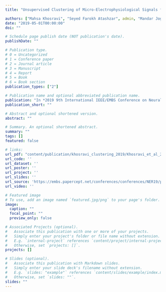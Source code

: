 ```yaml
---
title: "Unsupervised Clustering of Micro-Electrophysiological Signals for localization of Subthalamic Nucleus during DBS Surgery"

authors: ["Mahsa Khosravi", "Seyed Farokh Atashzar", admin, "Mandar Jog", "Rajni Patel"]
date: "2019-05-01T00:00:00"
doi: ""

# Schedule page publish date (NOT publication's date).
publishDate: ""

# Publication type.
# 0 = Uncategorized
# 1 = Conference paper
# 2 = Journal article
# 3 = Manuscript
# 4 = Report
# 5 = Book
# 6 = Book section
publication_types: ["2"]

# Publication name and optional abbreviated publication name.
publication: "In *2019 9th International IEEE/EMBS Conference on Neural Engineering*"
publication_short: ""

# Abstract and optional shortened version.
abstract: ""

# Summary. An optional shortened abstract.
summary: ""
tags: []
featured: false

# links:
url_pdf: "content/publication/khosravi_clustering_2019/Khosravi_et_al_2019_Unsupervised Clustering of Micro-Electrophysiological Signals for localization.pdf"
url_code: ''
url_dataset: ''
url_poster: ''
url_project: ''
url_slides: ''
url_source: 'https://embs.papercept.net/conferences/conferences/NER19/program/NER19_ContentListWeb_2.html#thpo_05'
url_video: ''

# Featured image
# To use, add an image named `featured.jpg/png` to your page's folder. 
image:
  caption: ""
  focal_point: ""
  preview_only: false

# Associated Projects (optional).
#   Associate this publication with one or more of your projects.
#   Simply enter your project's folder or file name without extension.
#   E.g. `internal-project` references `content/project/internal-project/index.md`.
#   Otherwise, set `projects: []`.
projects: []

# Slides (optional).
#   Associate this publication with Markdown slides.
#   Simply enter your slide deck's filename without extension.
#   E.g. `slides: "example"` references `content/slides/example/index.md`.
#   Otherwise, set `slides: ""`.
slides: ""
---
```

